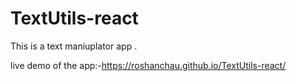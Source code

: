 # TextUtils-react
This is a text maniuplator app .

live demo of the app:-https://roshanchau.github.io/TextUtils-react/
